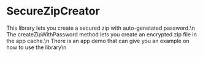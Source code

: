 # SecureZipCreator
This library lets you create a secured zip with auto-genetated password.\n
The createZipWithPassword method lets you create an encrypted zip file in the app cache.\n
There is an app demo that can give you an example on how to use the library\n
